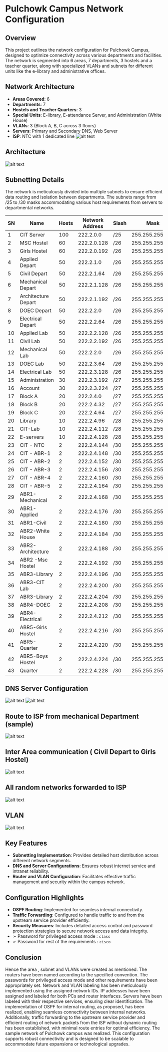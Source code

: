 # Pulchowk Campus Network Configuration

## Overview
This project outlines the network configuration for Pulchowk Campus, designed to optimize connectivity across various departments and facilities. The network is segmented into 6 areas, 7 departments, 3 hostels and a teacher quarter, along with specialized VLANs and subnets for different units like the e-library and administrative offices.

## Network Architecture
- **Areas Covered**: 6
- **Departments**: 7
- **Hostels and Teacher Quarters**: 3
- **Special Units**: E-library, E-attendance Server, and Administration (White House)
- **VLANs**: 3 (Block A, B, C across 3 floors)
- **Servers**: Primary and Secondary DNS, Web Server
- **ISP**: NTC with 1 dedicated line
![alt text](./config-images/arch.png)

## Architecture
![alt text](./config-images/architecture.png)

## Subnetting Details
The network is meticulously divided into multiple subnets to ensure efficient data routing and isolation between departments. The subnets range from /25 to /30 masks accommodating various host requirements from servers to departmental networks.

| SN | Name                | Hosts | Network Address | Slash | Mask             | Broadcast   | Wildcard     |
|----|---------------------|-------|-----------------|-------|------------------|-------------|--------------|
| 1  | CIT Server          | 100   | 222.2.0.0       | /25   | 255.255.255.128  | 222.2.0.127 | 0.0.0.127    |
| 2  | MSC Hostel          | 60    | 222.2.0.128     | /26   | 255.255.255.192  | 222.2.0.191 | 0.0.0.63     |
| 3  | Girls Hostel        | 60    | 222.2.0.192     | /26   | 255.255.255.192  | 222.2.0.255 | 0.0.0.63     |
| 4  | Applied Depart      | 50    | 222.2.1.0       | /26   | 255.255.255.192  | 222.2.1.63  | 0.0.0.63     |
| 5  | Civil Depart        | 50    | 222.2.1.64      | /26   | 255.255.255.192  | 222.2.1.127 | 0.0.0.63     |
| 6  | Mechanical Depart   | 50    | 222.2.1.128     | /26   | 255.255.255.192  | 222.2.1.191 | 0.0.0.63     |
| 7  | Architecture Depart | 50    | 222.2.1.192     | /26   | 255.255.255.192  | 222.2.1.255 | 0.0.0.63     |
| 8  | DOEC Depart         | 50    | 222.2.2.0       | /26   | 255.255.255.192  | 222.2.2.63  | 0.0.0.63     |
| 9  | Electrical Depart   | 50    | 222.2.2.64      | /26   | 255.255.255.192  | 222.2.2.127 | 0.0.0.63     |
| 10 | Applied Lab         | 50    | 222.2.2.128     | /26   | 255.255.255.192  | 222.2.2.191 | 0.0.0.63     |
| 11 | Civil Lab           | 50    | 222.2.2.192     | /26   | 255.255.255.192  | 222.2.2.255 | 0.0.0.63     |
| 12 | Mechanical Lab      | 50    | 222.2.2.0       | /26   | 255.255.255.192  | 222.2.2.63  | 0.0.0.63     |
| 13 | DOEC Lab            | 50    | 222.2.3.64      | /26   | 255.255.255.192  | 222.2.3.127 | 0.0.0.63     |
| 14 | Electrical Lab      | 50    | 222.2.3.128     | /26   | 255.255.255.192  | 222.2.3.191 | 0.0.0.63     |
| 15 | Administration      | 30    | 222.2.3.192     | /27   | 255.255.255.224  | 222.2.3.223 | 0.0.0.31     |
| 16 | Account             | 30    | 222.2.3.224     | /27   | 255.255.255.224  | 222.2.3.255 | 0.0.0.31     |
| 17 | Block A             | 20    | 222.2.4.0       | /27   | 255.255.255.224  | 222.2.4.31  | 0.0.0.31     |
| 18 | Block B             | 20    | 222.2.4.32      | /27   | 255.255.255.224  | 222.2.4.63  | 0.0.0.31     |
| 19 | Block C             | 20    | 222.2.4.64      | /27   | 255.255.255.224  | 222.2.4.95  | 0.0.0.31     |
| 20 | Library             | 10    | 222.2.4.96      | /28   | 255.255.255.240  | 222.2.4.111 | 0.0.0.15     |
| 21 | CIT-Lab             | 10    | 222.2.4.112     | /28   | 255.255.255.240  | 222.2.4.127 | 0.0.0.15     |
| 22 | E-servers           | 10    | 222.2.4.128     | /28   | 255.255.255.240  | 222.2.4.143 | 0.0.0.15     |
| 23 | CIT - NTC           | 2     | 222.2.4.144     | /30   | 255.255.255.252  | 222.2.4.147 | 0.0.0.3      |
| 24 | CIT - ABR-1         | 2     | 222.2.4.148     | /30   | 255.255.255.252  | 222.2.4.151 | 0.0.0.3      |
| 25 | CIT - ABR-2         | 2     | 222.2.4.152     | /30   | 255.255.255.252  | 222.2.4.155 | 0.0.0.3      |
| 26 | CIT - ABR-3         | 2     | 222.2.4.156     | /30   | 255.255.255.252  | 222.2.4.159 | 0.0.0.3      |
| 27 | CIT - ABR-4         | 2     | 222.2.4.160     | /30   | 255.255.255.252  | 222.2.4.163 | 0.0.0.3      |
| 28 | CIT - ABR-5         | 2     | 222.2.4.164     | /30   | 255.255.255.252  | 222.2.4.167 | 0.0.0.3      |
| 29 | ABR1-Mechanical     | 2     | 222.2.4.168     | /30   | 255.255.255.252  | 222.2.4.171 | 0.0.0.3      |
| 30 | ABR1-Applied        | 2     | 222.2.4.176     | /30   | 255.255.255.252  | 222.2.4.179 | 0.0.0.3      |
| 31 | ABR1-Civil          | 2     | 222.2.4.180     | /30   | 255.255.255.252  | 222.2.4.183 | 0.0.0.3      |
| 32 | ABR2-White House    | 2     | 222.2.4.184     | /30   | 255.255.255.252  | 222.2.4.187 | 0.0.0.3      |
| 33 | ABR2-Architecture   | 2     | 222.2.4.188     | /30   | 255.255.255.252  | 222.2.4.191 | 0.0.0.3      |
| 34 | ABR2 -Msc Hostel    | 2     | 222.2.4.192     | /30   | 255.255.255.252  | 222.2.4.195 | 0.0.0.3      |
| 35 | ABR3-Library        | 2     | 222.2.4.196     | /30   | 255.255.255.252  | 222.2.4.199 | 0.0.0.3      |
| 36 | ABR3-CIT Lab        | 2     | 222.2.4.200     | /30   | 255.255.255.252  | 222.2.4.203 | 0.0.0.3      |
| 37 | ABR3-Library        | 2     | 222.2.4.204     | /30   | 255.255.255.252  | 222.2.4.207 | 0.0.0.3      |
| 38 | ABR4-DOEC           | 2     | 222.2.4.208     | /30   | 255.255.255.252  | 222.2.4.211 | 0.0.0.3      |
| 39 | ABR4-Electrical     | 2     | 222.2.4.212     | /30   | 255.255.255.252  | 222.2.4.215 | 0.0.0.3      |
| 40 | ABR5-Girls Hostel   | 2     | 222.2.4.216     | /30   | 255.255.255.252  | 222.2.4.219 | 0.0.0.3      |
| 41 | ABR5-Quarter        | 2     | 222.2.4.220     | /30   | 255.255.255.252  | 222.2.4.223 | 0.0.0.3      |
| 42 | ABR5-Boys Hostel    | 2     | 222.2.4.224     | /30   | 255.255.255.252  | 222.2.4.227 | 0.0.0.3      |
| 43 | Quarter             | 2     | 222.2.4.228     | /30   | 255.255.255.252  | 222.2.1.231 | 0.0.0.3      |


## DNS Server Configuration
![alt text](./config-images/dns.png)
![alt text](./config-images/dns2.png)

## Route to ISP from mechanical Department (sample)
![alt text](./config-images/tracert.png)

## Inter Area communication ( Civil Depart to Girls Hostel)
![alt text](./config-images/tracert2.png)

## All random networks forwarded to ISP
![alt text](./config-images/randomip.png)

## VLAN
![alt text](./config-images/vlan.png)

## Key Features
- **Subnetting Implementation**: Provides detailed host distribution across different network segments.
- **DNS and Server Configurations**: Ensures robust internet service and intranet reliability.
- **Router and VLAN Configuration**: Facilitates effective traffic management and security within the campus network.

## Configuration Highlights
- **OSPF Routing**: Implemented for seamless internal connectivity.
- **Traffic Forwarding**: Configured to handle traffic to and from the upstream service provider efficiently.
- **Security Measures**: Includes detailed access control and password protection strategies to secure network access and data integrity.
- ➢ Password for privileged access mode : ``class``
- ➢ Password for rest of the requirements : ``cisco``

## Conclusion
Hence the area , subnet and VLANs were created as mentioned. The routers have been named according to
the specified convention. The passwords for privileged access mode and other requirements have
been appropriately set. Network and VLAN labeling has been meticulously implemented using the assigned network IDs. IP addresses have been assigned and labeled for both PCs and router interfaces. Servers have been labeled with their respective services, ensuring clear identification.
The implementation of OSPF for internal routing, as proposed, has been realized, enabling seamless
connectivity between internal networks. Additionally, traffic forwarding to the upstream service
provider and efficient routing of network packets from the ISP without dynamic routing has been
established, with minimal route entries for optimal efficiency. The sample network of Pulchowk
campus was realized. This configuration supports robust connectivity and is designed to be scalable to accommodate future expansions or technological upgrades.





